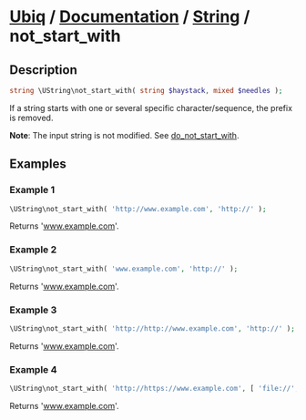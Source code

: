 [Ubiq](https://github.com/Pixel418/Ubiq#readme) / [Documentation](../index.md#readme) / [String](../index.md#string) / not_start_with
======


Description
-------- 

```php
string \UString\not_start_with( string $haystack, mixed $needles );
```

If a string starts with one or several specific character/sequence, the prefix is removed.

**Note**: The input string is not modified. See [do_not_start_with](./do_not_start_with.md#readme).



Examples
--------

### Example 1

```php
\UString\not_start_with( 'http://www.example.com', 'http://' );
```
Returns 'www.example.com'.

### Example 2

```php
\UString\not_start_with( 'www.example.com', 'http://' );
```
Returns 'www.example.com'.

### Example 3

```php
\UString\not_start_with( 'http://http://www.example.com', 'http://' );
```
Returns 'www.example.com'.

### Example 4

```php
\UString\not_start_with( 'http://https://www.example.com', [ 'file://', 'https://', 'http://' ] );
```
Returns 'www.example.com'.
